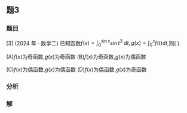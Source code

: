 ## 题3
### 题目
[3] (2024 年 · 数学二) 已知函数$f( x)  = {\int }_{0}^{\sin x}\sin {t}^{3}\mathrm{\;d}t, g( x)  = {\int }_{0}^{x}f( t) \mathrm{d}t$,则(   ).

(A)$f( x)$为奇函数,$g( x)$为奇函数 (B)$f( x)$为奇函数,$g( x)$为偶函数

(C)$f( x)$为偶函数,$g( x)$为偶函数 (D)$f( x)$为偶函数,$g( x)$为奇函数
### 分析

### 解